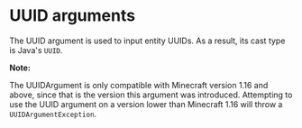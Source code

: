 # UUID arguments

The UUID argument is used to input entity UUIDs. As a result, its cast type is Java's `UUID`.

<div class="warning">

**Note:**

The UUIDArgument is only compatible with Minecraft version 1.16 and above, since that is the version this argument was introduced. Attempting to use the UUID argument on a version lower than Minecraft 1.16 will throw a `UUIDArgumentException`.

</div>


